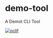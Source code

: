 # demo-tool

A Demot CLI Tool

[![oclif](https://img.shields.io/badge/cli-oclif-brightgreen.svg)](https://oclif.io)
